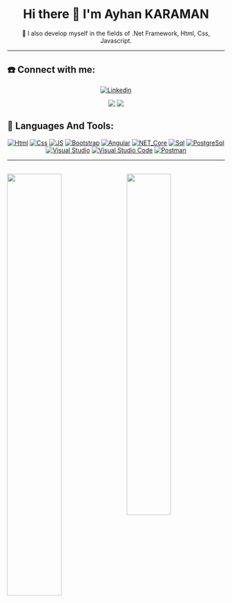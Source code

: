 
<h1 align="center">Hi there 👋  I'm Ayhan KARAMAN</h1>
<p align="center">
👀  I also develop myself in the fields of .Net Framework, Html, Css, Javascript.
</p>
<hr>

 ## ☎️   Connect with me:
 <div align="center">
  
 [![Linkedin](https://img.shields.io/badge/LINKEDIN-0A66C2?style=for-the-badge&logo=LinkedIn&logoColor=white)](https://www.linkedin.com/in/ayhan-karaman)
 
 <a href="mailto:ayhan28ak@gmail.com"><img src="https://img.shields.io/badge/GMAIL-EA4335?style=for-the-badge&logo=Gmail&logoColor=white"></a>
 <a href="mailto:Ayhan28.ak@outlook.com.tr"><img src="https://img.shields.io/badge/OUTLOOK-0078D4?style=for-the-badge&logo=MicrosoftOutlook&logoColor=white"></a>
</div>

## 🎷 Languages And Tools:
<div align="center">
  
[![Html](https://user-images.githubusercontent.com/68536015/166105808-e436b707-17ee-4457-8f3c-0106777edaeb.png)](https://www.w3schools.com/html/)
[![Css](https://user-images.githubusercontent.com/68536015/166105825-4e43c824-d5b0-4368-bd80-e8832aa816c2.png)](https://www.w3schools.com/css/)
[![JS](https://user-images.githubusercontent.com/68536015/166105776-6afc9d5f-c250-4df3-ade2-26152353fae0.png)](https://www.javascript.com/)
[![Bootstrap](https://user-images.githubusercontent.com/68536015/166107458-eff78ac9-213d-47e5-88a1-f70257442490.png)](https://getbootstrap.com/)
[![Angular](https://user-images.githubusercontent.com/68536015/166107528-a8db2322-e217-4c00-af53-5e6be6a31cd7.png)](https://angular.io/)
[![NET_Core](https://user-images.githubusercontent.com/68536015/166105629-e97d621a-dd2d-46f8-8d42-1f7791790142.png)](https://dotnet.microsoft.com/en-us/)
[![Sql](https://user-images.githubusercontent.com/68536015/166105921-36b183b9-319c-4f9f-9e17-7a52e60e4831.png)](https://www.w3schools.com/sql/)
[![PostgreSql](https://user-images.githubusercontent.com/68536015/166107963-a3f786ac-1288-497e-a7cc-70b70da58459.png)](https://www.postgresql.org/)
[![Visual Studio](https://user-images.githubusercontent.com/68536015/166107076-8b4a2249-8561-4586-b18a-ae0553f9798d.png)](https://visualstudio.microsoft.com/tr/vs/community/)
[![Visual Studio Code](https://user-images.githubusercontent.com/68536015/166107279-dff11890-20d0-45c0-b8ac-610f52a1b3b5.png)](https://code.visualstudio.com/)
[![Postman](https://user-images.githubusercontent.com/68536015/166107744-91966457-9f9f-4ea4-bf43-c4ef8a09371b.png)](https://www.postman.com/)

</div>
<hr/><br/>
<div>

<a href="https://github.com/Ayhan2860">
  <!-- Change the `github-readme-stats.anuraghazra1.vercel.app` to `github-readme-stats.vercel.app`  -->
  <img width="50%" align="left" src="https://github-readme-stats.vercel.app/api?username=ayhan2860&repo=github-readme-stats&theme=radical" />
</a> 

<a href="https://ayhan2860.github.io/">
  <!-- Change the `github-readme-stats.anuraghazra1.vercel.app` to `github-readme-stats.vercel.app`  -->
  <img  align="right" top="0" width="45%" src="https://github-readme-stats.vercel.app/api/top-langs/?username=ayhan2860&repo=ayhan2860.github.io&layout=compact&theme=radical" />
</a>

</div>
<!--![snake gif](https://github.com/Ayhan2860/Ayhan2860/blob/output/github-contribution-grid-snake.gif)-->



